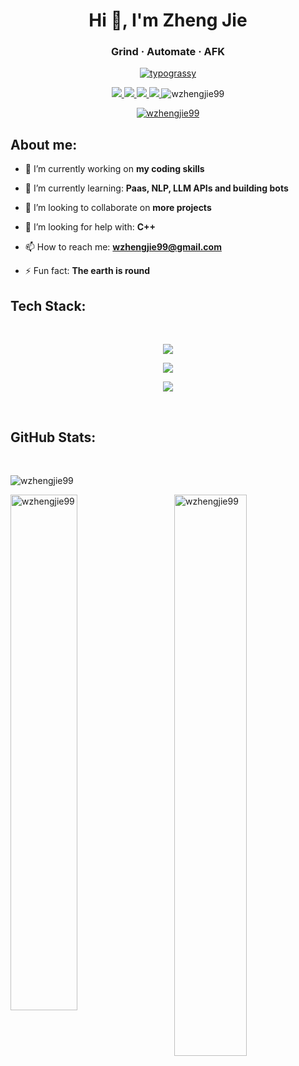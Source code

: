 <!---Github profile generator from https://rahuldkjain.github.io/gh-profile-readme-generator/--->

<h1 align="center">Hi 👋, I'm Zheng Jie</h1>
<h3 align="center">Grind · Automate · AFK</h3>

<!---Typograsy--->
<p align="center">
<a href="https://github.com/kawarimidoll/typograssy"><img alt="typograssy" 
      src="https://typograssy.deno.dev/api?text=%E6%B1%AA%E6%94%BF%E6%9D%B0&l1=00bfff&l2=0084ff&l3=0055ff&l4=2b00ff&speed=100"></a>
</p>

<p align="center">
  <a href="https://github.com/WZhengJie99">
    <img src="https://img.shields.io/badge/-Github-333?style=flat&logo=Github&logoColor=white" />
  </a>
  <a href="wzhengjie99@gmail.com">
    <img src="https://img.shields.io/badge/wzhengjie99@gmail.com-30302f?style=flat&logo=Gmail&logoColor=red" />
  </a>   
  <a href="https://www.linkedin.com/in/wong-zheng-jie-24a684275">
    <img src="https://img.shields.io/badge/WZJ-30302f?style=flat&logo=linkedin" />
  </a>
  <a href="https://x.com/WZJ_99_">
    <img src="https://img.shields.io/twitter/url?url=https%3A%2F%2Fx.com%2FWZJ_99_style=flat" />
  </a>    
  <img src="https://komarev.com/ghpvc/?username=wzhengjie99&label=Profile%20views&color=0e75b6&style=flat" alt="wzhengjie99" />    
</p>

</p>
<!---Trophies--->
<p align="center"> <a href="https://github.com/ryo-ma/github-profile-trophy"><img src="https://github-profile-trophy.vercel.app/?username=wzhengjie99" alt="wzhengjie99" /></a> </p>

<p></p>

## About me:

- 🔭 I’m currently working on **my coding skills**

- 🌱 I’m currently learning: **Paas, NLP, LLM APIs and building bots**

- 👯 I’m looking to collaborate on **more projects**

- 🤝 I’m looking for help with: **C++**

- 📫 How to reach me: **wzhengjie99@gmail.com**

- ⚡ Fun fact: **The earth is round**

<p></p>

## Tech Stack:

</br>
<p align="center">
  <a href="https://skillicons.dev">
    <img src="https://skillicons.dev/icons?i=js,cpp,html,css,py" />
  </a> 
</p>
<p align="center">
  <a href="https://skillicons.dev">
    <img src="https://skillicons.dev/icons?i=p5js,bootstrap,express,sqlite,nodejs" />
  </a> 
</p>
<p align="center">
  <a href="https://skillicons.dev">
    <img src="https://skillicons.dev/icons?i=figma,vscode,anaconda,npm,git,github,mongodb,vercel,postman,autocad" />
  </a>    
</p>
</br>

## GitHub Stats:

</br>
<p align="left">
  <img src="https://github-readme-stats.vercel.app/api/top-langs?username=wzhengjie99&show_icons=true&locale=en&layout=compact&theme=shadow_blue" alt="wzhengjie99" />
</p>

<p>
  <img align="left" src="https://github-readme-stats.vercel.app/api?username=wzhengjie99&show_icons=true&locale=en&rank_icon=github&theme=shadow_blue" alt="wzhengjie99" width="46%" height="46%" />
  <img align="right" src="https://github-readme-streak-stats.herokuapp.com/?user=wzhengjie99&theme=shadow_blue" alt="wzhengjie99" width="48%" height="48%" />
</p>

<!---
WZhengJie99/WZhengJie99 is a ✨ special ✨ repository because its `README.md` (this file) appears on your GitHub profile.
You can click the Preview link to take a look at your changes.
--->
